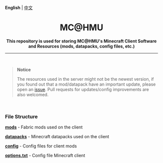 **English** | [中文](README-zh.md)

<h1 align="center">MC@HMU</h1>

<p align="center"> 
  <b>This repository is used for storing MC@HMU's Minecraft Client Software and Resources (mods, datapacks, config files, etc.)</b>
</p>

------

<br/>

> **Notice**
>
> The resources used in the server might not be the newest version, if you found out that a mod/datapack have an important update, please open an [issue](https://github.com/MC-HMU/client/issues). Pull requests for updates/config improvements are also welcomed.

<br/>

### File Structure

[**mods**](mods) - Fabric mods used on the client

[**datapacks**](datapacks) - Minecraft datapacks used on the client

[**config**](config) - Config files for client mods

[**options.txt**](./options.txt) - Config file Minecraft client
